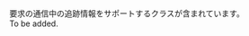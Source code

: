 <Namespace Name="Microsoft.ServiceBus.Tracing">
  <Docs>
    <summary>要求の通信中の追跡情報をサポートするクラスが含まれています。</summary> 
    <remarks>To be added.</remarks>
  </Docs>
</Namespace>
